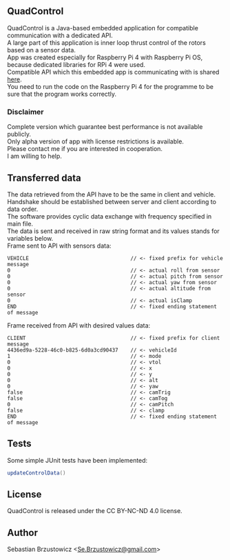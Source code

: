 ## QuadControl

QuadControl is a Java-based embedded application for compatible communication with a dedicated API.  	    
A large part of this application is inner loop thrust control of the rotors based on a sensor data.      
App was created especially for Raspberry Pi 4 with Raspberry Pi OS, because dedicated libraries for RPi 4 were used.		    
Compatible API which this embedded app is communicating with is shared [here](https://github.com/sebastianbrzustowicz/Robot-tasker-API).     
You need to run the code on the Raspberry Pi 4 for the programme to be sure that the program works correctly.    

### Disclaimer
Complete version which guarantee best performance is not available publicly.		  
Only alpha version of app with license restrictions is available.		  
Please contact me if you are interested in cooperation.		  
I am willing to help. 	

## Transferred data

The data retrieved from the API have to be the same in client and vehicle.      
Handshake should be established between server and client according to data order.    
The software provides cyclic data exchange with frequency specified in main file.    
The data is sent and received in raw string format and its values stands for variables below.    
Frame sent to API with sensors data:
```
VEHICLE                                 // <- fixed prefix for vehicle message
0                                       // <- actual roll from sensor
0                                       // <- actual pitch from sensor
0                                       // <- actual yaw from sensor
0                                       // <- actual altitude from sensor
0                                       // <- actual isClamp
END                                     // <- fixed ending statement of message
```

Frame received from API with desired values data:
```
CLIENT                                  // <- fixed prefix for client message
4436ed9a-5228-46c0-b825-6d0a3cd90437    // <- vehicleId
1                                       // <- mode
0                                       // <- vtol
0                                       // <- x
0                                       // <- y
0                                       // <- alt
0                                       // <- yaw
false                                   // <- camTrig
false                                   // <- camTog
0                                       // <- camPitch
false                                   // <- clamp
END                                     // <- fixed ending statement of message
```

## Tests

Some simple JUnit tests have been implemented:
```java
updateControlData()
```

## License

QuadControl is released under the CC BY-NC-ND 4.0 license.

## Author

Sebastian Brzustowicz &lt;Se.Brzustowicz@gmail.com&gt;
